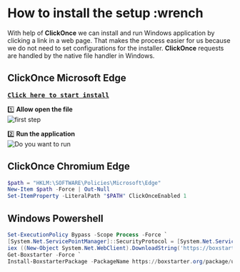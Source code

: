 # How to install the setup :wrench

With help of **ClickOnce** we can install and run Windows application by clicking a link in a web page. That makes the process easier for us because we do not need to set configurations for the installer. **ClickOnce** requests are handled by the native file handler in Windows.

## ClickOnce Microsoft Edge

<pre><b><a href="https://boxstarter.org/package/url?https://raw.githubusercontent.com/Specshell/specshell.software.dev.setup/windows.ps1" rel="nofollow"">Click here to start install</a> </b></pre>

 :one: **Allow open the file** <br>
 ![first step](https://user-images.githubusercontent.com/58290791/113137405-c8300400-9224-11eb-8ba3-e7516158cfd4.PNG)

 :two: **Run the application** <br>
 ![Do you want to run](https://user-images.githubusercontent.com/58290791/113137411-cb2af480-9224-11eb-9194-5c113fb7e299.PNG)

## ClickOnce Chromium Edge

```powershell
$path = "HKLM:\SOFTWARE\Policies\Microsoft\Edge"
New-Item $path -Force | Out-Null
Set-ItemProperty -LiteralPath "$PATH" ClickOnceEnabled 1
```

## Windows Powershell

```powershell
Set-ExecutionPolicy Bypass -Scope Process -Force `
[System.Net.ServicePointManager]::SecurityProtocol = [System.Net.ServicePointManager]::SecurityProtocol -bor 3072 `
iex ((New-Object System.Net.WebClient).DownloadString('https://boxstarter.org/bootstrapper.ps1')) `
Get-Boxstarter -Force `
Install-BoxstarterPackage -PackageName https://boxstarter.org/package/url?https://raw.githubusercontent.com/Specshell/specshell.software.dev.setup/windows.ps1
```
